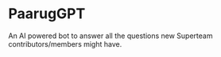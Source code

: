 # PaarugGPT

An AI powered bot to answer all the questions new Superteam contributors/members might have.